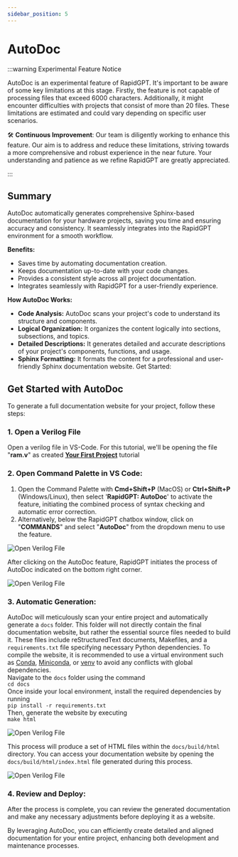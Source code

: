 ```yaml
---
sidebar_position: 5
---
```


# AutoDoc

:::warning Experimental Feature Notice

AutoDoc is an experimental feature of RapidGPT. It's important to be aware of some key limitations at this stage. Firstly, the feature is not capable of processing files that exceed 6000 characters. Additionally, it might encounter difficulties with projects that consist of more than 20 files. These limitations are estimated and could vary depending on specific user scenarios.

🛠️ **Continuous Improvement**: Our team is diligently working to enhance this feature. Our aim is to address and reduce these limitations, striving towards a more comprehensive and robust experience in the near future. Your understanding and patience as we refine RapidGPT are greatly appreciated.

:::

## Summary

AutoDoc automatically generates comprehensive Sphinx-based documentation for your hardware projects, saving you time and ensuring accuracy and consistency. It seamlessly integrates into the RapidGPT environment for a smooth workflow.

**Benefits:**
- Saves time by automating documentation creation.
- Keeps documentation up-to-date with your code changes.
- Provides a consistent style across all project documentation.
- Integrates seamlessly with RapidGPT for a user-friendly experience.

**How AutoDoc Works:**
- **Code Analysis:** AutoDoc scans your project's code to understand its structure and components.
- **Logical Organization:** It organizes the content logically into sections, subsections, and topics.
- **Detailed Descriptions:** It generates detailed and accurate descriptions of your project's components, functions, and usage.
- **Sphinx Formatting:** It formats the content for a professional and user-friendly Sphinx documentation website.
Get Started:

## Get Started with AutoDoc

To generate a full documentation website for your project, follow these steps:
### 1. Open a Verilog File
Open a verilog file in VS-Code. For this tutorial, we'll be opening the file "**ram.v**" as created **[Your First Project](/docs/tutorials/your-first-project/your-first-project.md)** tutorial

### 2. Open Command Palette in VS Code: 
1. Open the Command Palette with **Cmd+Shift+P** (MacOS) or **Ctrl+Shift+P** (Windows/Linux), then select '**RapidGPT: AutoDoc**' to activate the feature, initiating the combined process of syntax checking and automatic error correction. 
2. Alternatively, below the RapidGPT chatbox window, click on "**COMMANDS**" and select "**AutoDoc**" from the dropdown menu to use the feature. 

![Open Verilog File](/img/docs/autodoc-images/Step1.png)


After clicking on the AutoDoc feature, RapidGPT initiates the process of AutoDoc indicated on the bottom right corner.

![Open Verilog File](/img/docs/autodoc-images/Step2.png)

### 3. Automatic Generation: 
AutoDoc will meticulously scan your entire project and automatically generate a `docs` folder. This folder will not directly contain the final documentation website, but rather the essential source files needed to build it. These files include reStructuredText documents, Makefiles, and a `requirements.txt` file specifying necessary Python dependencies. To compile the website, it is recommended to use a virtual environment such as [Conda](https://conda.io/projects/conda/en/latest/index.html), [Miniconda](https://docs.conda.io/projects/miniconda/en/latest/), or [venv](https://docs.python.org/3/library/venv.html) to avoid any conflicts with global dependencies.\
Navigate to the `docs` folder using the command\
 `cd docs`\
Once inside your local environment, install the required dependencies by running \
`pip install -r requirements.txt`\
Then, generate the website by executing \
`make html`

![Open Verilog File](/img/docs/autodoc-images/Step3.png)

This process will produce a set of HTML files within the `docs/build/html` directory. You can access your documentation website by opening the `docs/build/html/index.html` file generated during this process.

![Open Verilog File](/img/docs/autodoc-images/Step4.png)

### 4. Review and Deploy: 
After the process is complete, you can review the generated documentation and make any necessary adjustments before deploying it as a website.

By leveraging AutoDoc, you can efficiently create detailed and aligned documentation for your entire project, enhancing both development and maintenance processes.
